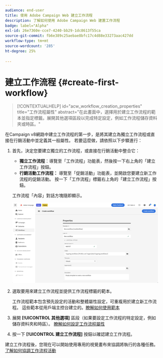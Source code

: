 ```yaml
---
audience: end-user
title: 使用 Adobe Campaign Web 建立工作流程
description: 了解如何使用 Adobe Campaign Web 建置工作流程
badge: label="Alpha"
exl-id: 26e7360e-cce7-4240-bb29-1dc8613f55ca
source-git-commit: fb6e389c25aebae8bfc17c4d88e33273aac427dd
workflow-type: tm+mt
source-wordcount: '285'
ht-degree: 25%

---
```



# 建立工作流程 {#create-first-workflow}

>[!CONTEXTUALHELP]
>id="acw_workflow_creation_properties"
>title="工作流程屬性"
>abstract="在此畫面中，選擇用於建立工作流程的範本並指定標籤。展開其他選項區段以完成特定設定，例如工作流程儲存資料夾或時區。"

在Campaign v8網路中建立工作流程的第一步，是將其建立為獨立工作流程或直接在行銷活動中並定義其一般屬性。 若要這麼做，請依照以下步驟進行：

1. 首先，決定您要建立獨立的工作流程，或直接在行銷活動中整合它：

   * **獨立工作流程**：導覽至「工作流程」功能表，然後按一下右上角的「建立工作流程」按鈕。
   * **行銷活動工作流程：** 導覽至「促銷活動」功能表，並開啟您要建立新工作流程的促銷活動。 按一下「工作流程」標籤右上角的「建立工作流程」按鈕。

   工作流程「內容」對話方塊隨即顯示。

   ![](assets/workflow-create.png)

1. 選取要用來建立工作流程並提供工作流程標籤的範本。

   工作流程範本包含預先設定的活動和整體屬性設定，可重複用於建立新工作流程。 這些範本從用戶端主控台建立的。[瞭解如何使用範本](https://experienceleague.adobe.com/docs/campaign/automation/workflows/introduction/build-a-workflow.html#workflow-templates)

1. 展開 **[!UICONTROL 其他選項]** 區段（如果要設定工作流程的特定設定，例如儲存資料夾和時區）。 [瞭解如何設定工作流程屬性](workflow-settings.md)

1. 按一下 **[!UICONTROL 建立工作流程]** 按鈕以確認建立工作流程。

建立工作流程後，您現在可以開始使用專用的視覺畫布來協調將執行的各種任務。 [了解如何協調工作流程活動](orchestrate-activities.md)
